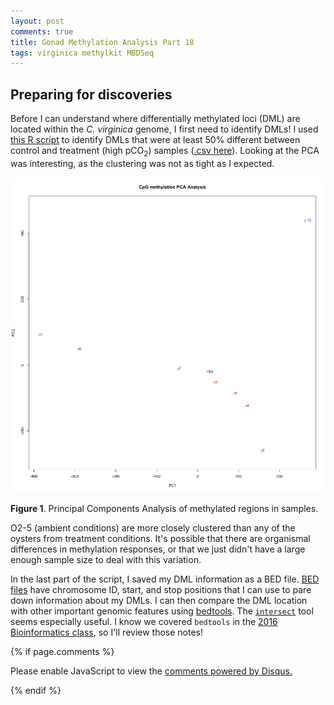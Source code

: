 ```yaml
---
layout: post
comments: true
title: Gonad Methylation Analysis Part 18
tags: virginica methylkit MBDSeq
---
```


## Preparing for discoveries

Before I can understand where differentially methylated loci (DML) are located within the *C. virginica* genome, I first need to identify DMLs! I used [this R script](https://github.com/RobertsLab/project-virginica-oa/blob/master/analyses/2018-05-29-MethylKit-Full-Samples/2018-05-29-MethylKit-Analysis-Full-Samples.R) to identify DMLs that were at least 50% different between control and treatment (high pCO<sub>2</sub>) samples ([.csv here](https://github.com/RobertsLab/project-virginica-oa/blob/master/analyses/2018-05-29-MethylKit-Full-Samples/2018-05-30-Differentially-Methylated-Loci-50.csv)). Looking at the PCA was interesting, as the clustering was not as tight as I expected.

![PCA](https://raw.githubusercontent.com/RobertsLab/project-virginica-oa/master/analyses/2018-05-29-MethylKit-Full-Samples/2018-05-30-Full-Sample-Methylation-PCA.jpeg)

**Figure 1**. Principal Components Analysis of methylated regions in samples. 

O2-5 (ambient conditions) are more closely clustered than any of the oysters from treatment conditions. It's possible that there are organismal differences in methylation responses, or that we just didn't have a large enough sample size to deal with this variation.

In the last part of the script, I saved my DML information as a BED file. [BED files](https://genome.ucsc.edu/FAQ/FAQformat.html) have chromosome ID, start, and stop positions that I can use to pare down information about my DMLs. I can then compare the DML location with other important genomic features using [bedtools](http://bedtools.readthedocs.io/en/latest/). The [`intersect`](https://www.biostars.org/p/13516/) tool seems especially useful. I know we covered `bedtools` in the [2016 Bioinformatics class](https://github.com/sr320/course-fish546-2016/wiki), so I'll review those notes!

{% if page.comments %}

<div id="disqus_thread"></div>
<script>

/**
*  RECOMMENDED CONFIGURATION VARIABLES: EDIT AND UNCOMMENT THE SECTION BELOW TO INSERT DYNAMIC VALUES FROM YOUR PLATFORM OR CMS.
*  LEARN WHY DEFINING THESE VARIABLES IS IMPORTANT: https://disqus.com/admin/universalcode/#configuration-variables*/
/*
var disqus_config = function () {
this.page.url = PAGE_URL;  // Replace PAGE_URL with your page's canonical URL variable
this.page.identifier = PAGE_IDENTIFIER; // Replace PAGE_IDENTIFIER with your page's unique identifier variable
};
*/
(function() { // DON'T EDIT BELOW THIS LINE
var d = document, s = d.createElement('script');
s.src = 'https://the-responsible-grad-student.disqus.com/embed.js';
s.setAttribute('data-timestamp', +new Date());
(d.head || d.body).appendChild(s);
})();
</script>
<noscript>Please enable JavaScript to view the <a href="https://disqus.com/?ref_noscript">comments powered by Disqus.</a></noscript>

{% endif %}

<script id="dsq-count-scr" src="//the-responsible-grad-student.disqus.com/count.js" async></script>
